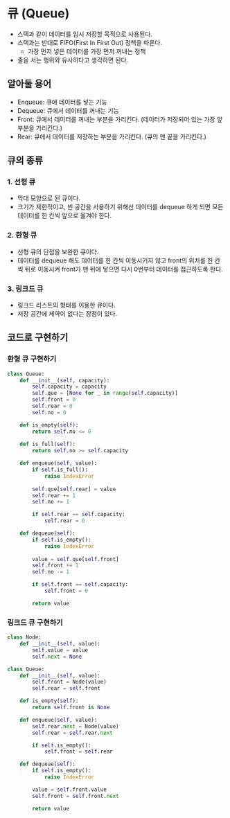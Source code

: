 # 큐 (Queue)

- 스택과 같이 데이터를 임시 저장할 목적으로 사용된다.
- 스택과는 반대로 FIFO(First In First Out) 정책을 따른다.
    - 가장 먼저 넣은 데이터를 가장 먼저 꺼내는 정책
- 줄을 서는 행위와 유사하다고 생각하면 된다.

## 알아둘 용어

- Enqueue: 큐에 데이터를 넣는 기능
- Dequeue: 큐에서 데이터를 꺼내는 기능
- Front: 큐에서 데이터를 꺼내는 부분을 가리킨다. (데이터가 저장되어 있는 가장 앞 부분을 가리킨다.)
- Rear: 큐에서 데이터를 저장하는 부분을 가리킨다. (큐의 맨 끝을 가리킨다.)

## 큐의 종류

### 1. 선형 큐

- 막대 모양으로 된 큐이다.
- 크기가 제한적이고, 빈 공간을 사용하기 위해선 데이터를 dequeue 하게 되면 모든 데이터를 한 칸씩 앞으로 옮겨야 한다.

### 2. 환형 큐

- 선형 큐의 단점을 보완한 큐이다.
- 데이터를 dequeue 해도 데이터를 한 칸씩 이동시키지 않고 front의 위치를 한 칸씩 뒤로 이동시켜 front가 맨 뒤에 닿으면 다시 0번부터 데이터를 접근하도록 한다.

### 3. 링크드 큐

- 링크드 리스트의 형태를 이용한 큐이다.
- 저장 공간에 제약이 없다는 장점이 있다.

## 코드로 구현하기

### 환형 큐 구현하기

```python
class Queue:
    def __init__(self, capacity):
        self.capacity = capacity
        self.que = [None for _ in range(self.capacity)]
        self.front = 0
        self.rear = 0
        self.no = 0

    def is_empty(self):
        return self.no <= 0
    
    def is_full(self):
        return self.no >= self.capacity

    def enqueue(self, value):
        if self.is_full():
            raise IndexError
        
        self.que[self.rear] = value
        self.rear += 1
        self.no += 1

        if self.rear == self.capacity:
            self.rear = 0

    def dequeue(self):
        if self.is_empty():
            raise IndexError
        
        value = self.que[self.front]
        self.front += 1
        self.no -= 1

        if self.front == self.capacity:
            self.front = 0

        return value
```

### 링크드 큐 구현하기

```python
class Node:
    def __init__(self, value):
        self.value = value
        self.next = None

class Queue:
    def __init__(self, value):
        self.front = Node(value)
        self.rear = self.front

    def is_empty(self):
        return self.front is None

    def enqueue(self, value):
        self.rear.next = Node(value)
        self.rear = self.rear.next

        if self.is_empty():
            self.front = self.rear

    def dequeue(self):
        if self.is_empty():
            raise IndexError

        value = self.front.value
        self.front = self.front.next

        return value
```

